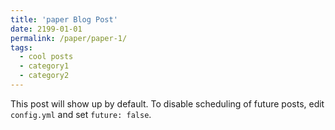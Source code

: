 ```yaml
---
title: 'paper Blog Post'
date: 2199-01-01
permalink: /paper/paper-1/
tags:
  - cool posts
  - category1
  - category2
---
```


This post will show up by default. To disable scheduling of future posts, edit `config.yml` and set `future: false`. 
